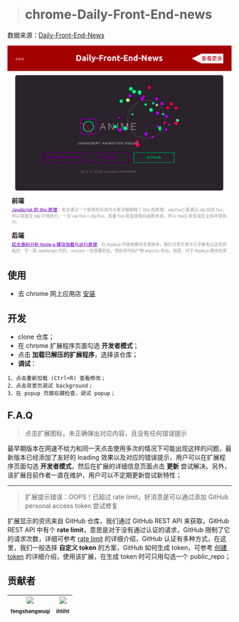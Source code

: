 
> # chrome-Daily-Front-End-news

数据来源：[Daily-Front-End-News](https://github.com/FengShangWuQi/Daily-Front-End-News)

![new](./images/screenshot.png)

## 使用

- 去 chrome 网上应用店 [安装](https://chrome.google.com/webstore/detail/front-end-news/dcijaoifeaaafbdglmalaajeedcamogg?utm_source=chrome-app-launcher-info-dialog)

## 开发

- clone 仓库；
- 在 chrome 扩展程序页面勾选 **开发者模式**；
- 点击 **加载已解压的扩展程序**，选择该仓库；
- **调试**：

```
1、点击重新加载 (Ctrl+R) 查看修改；
2、点击背景页调试 background；
3、在 popup 页面右键检查，调试 popup；
```

## F.A.Q

> 点击扩展图标，未正确弹出对应内容，且没有任何错误提示

最早期版本在网速不给力和同一天点击使用多次的情况下可能出现这样的问题，最新版本已经添加了友好的 loading 效果以及对应的错误提示，用户可以在扩展程序页面勾选 **开发者模式**，然后在扩展的详细信息页面点击 **更新** 尝试解决。另外，该扩展目前作者一直在维护，用户可以不定期更新尝试新特性；

---

> 扩展提示错误：OOPS！已超过 rate limit，好消息是可以通过添加 GitHub personal access token 尝试修复

扩展显示的资讯来自 GitHub 仓库，我们通过 GitHub REST API 来获取，GitHub REST API 中有个 **rate limit**，意思是对于没有通过认证的请求，GitHub 限制了它的请求次数，详细可参考 [rate limit](https://developer.github.com/v3/#rate-limiting) 的详细介绍，GitHub 认证有多种方式，在这里，我们一般选择 **自定义 token** 的方案，GitHub 如何生成 token，可参考 [创建 token](https://help.github.com/articles/creating-a-personal-access-token-for-the-command-line/) 的详细介绍，使用该扩展，在生成 token 时可只用勾选一个 public_repo；

## 贡献者
| [<img src="https://avatars3.githubusercontent.com/u/17982705?s=460&v=4" width="100px;"/><br /><sub>fengshangwuqi</sub>](https://github.com/FengShangWuQi) | [<img src="https://avatars2.githubusercontent.com/u/36369736?s=460&v=4" width="100px;"/><br /><sub>ihtiht</sub>](https://github.com/ihtiht) |
| :---: | :---: |
